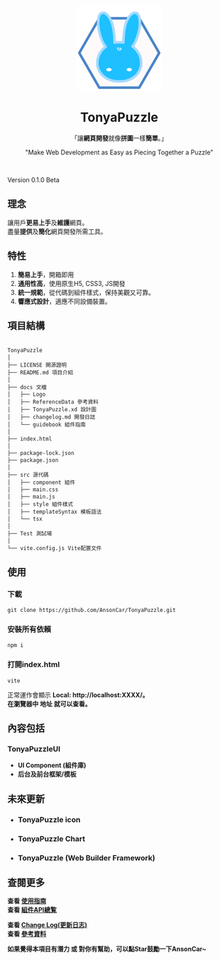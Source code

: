 <p align="center">
    <img width="192px" src="./docs/Logo/TonyaPuzzle_Logo02.png">
</p>
<h1 align="center"><b>TonyaPuzzle</b></h1>

<!-- 讓網頁開發就像拼圖一樣簡單 -->
<p align="center">「讓<b>網頁開發</b>就像<b>拼圖</b>一樣<b>簡單</b>。」</p>
<p align="center"> "Make Web Development as Easy as Piecing Together a Puzzle" </p>
<br />
<p>Version 0.1.0 Beta</p>

## 理念
讓用戶**更易上手**及**維護**網頁。  
盡量**提供**及**簡化**網頁開發所需工具。  

## 特性
1. **簡易上手**，開箱即用
2. **通用性高**，使用原生H5, CSS3, JS開發
3. **統一規範**，從代碼到組件樣式，保持美觀又可靠。
4. **響應式設計**，適應不同設備裝置。

## 項目結構
```

TonyaPuzzle
│
├── LICENSE 開源證明
├── README.md 項目介紹
│
├── docs 文檔
│   ├── Logo
│   ├── ReferenceData 參考資料  
│   ├── TonyaPuzzle.xd 設計圖
│   ├── changelog.md 開發日誌
│   └── guidebook 組件指南
│
├── index.html
│
├── package-lock.json
├── package.json
│
├── src 源代碼
│   ├── component 組件
│   ├── main.css 
│   ├── main.js
│   ├── style 組件樣式
│   ├── templateSyntax 模板語法
│   └── tsx
│
├── Test 測試場
│
└── vite.config.js Vite配置文件

```

## 使用
### 下載
```
git clone https://github.com/AnsonCar/TonyaPuzzle.git
```
### 安裝所有依賴
```
npm i
```
### 打開index.html
```
vite
```
正常運作會顯示 <b>Local: http://localhost:XXXX/<b>。  
在瀏覽器中 地址 就可以查看。

## 內容包括
### **TonyaPuzzleUI**
- UI Component (組件庫)
- 后台及前台框架/模板

## 未來更新
- ### **TonyaPuzzle icon**
- ### **TonyaPuzzle Chart**
- ### **TonyaPuzzle (Web Builder Framework)**

<!-- ### **Ason**
- Template Syntax (模板語法) -->

## 查閱更多
查看 [使用指南](./docs/guidebook/tp-guidebook.md)  
查看 [組件API總覧](./docs/guidebook/component.md)  

查看 [Change Log(更新日志)](./docs/changelog.md)  
查看 [參考資料](./docs/ReferenceData/ReferenceData.md)  

如果覺得本項目有潛力 或 對你有幫助，可以點Star鼓勵一下AnsonCar~